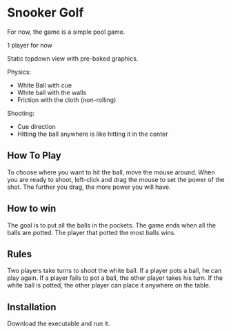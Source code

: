# Snooker Golf

For now, the game is a simple pool game.

1 player for now

Static topdown view with pre-baked graphics.

Physics:

- White Ball with cue
- White ball with the walls
- Friction with the cloth (non-rolling)

Shooting:

- Cue direction
- Hitting the ball anywhere is like hitting it in the center

## How To Play

To choose where you want to hit the ball, move the mouse around.
When you are ready to shoot, left-click and drag the mouse to set the power of the shot. The further you drag, the more power you will have.

## How to win

The goal is to put all the balls in the pockets. The game ends when all the balls are potted. The player that potted the most balls wins.

## Rules

Two players take turns to shoot the white ball. If a player pots a ball, he can play again. If a player fails to pot a ball, the other player takes his turn.
If the white ball is potted, the other player can place it anywhere on the table.

## Installation

Download the executable and run it.
